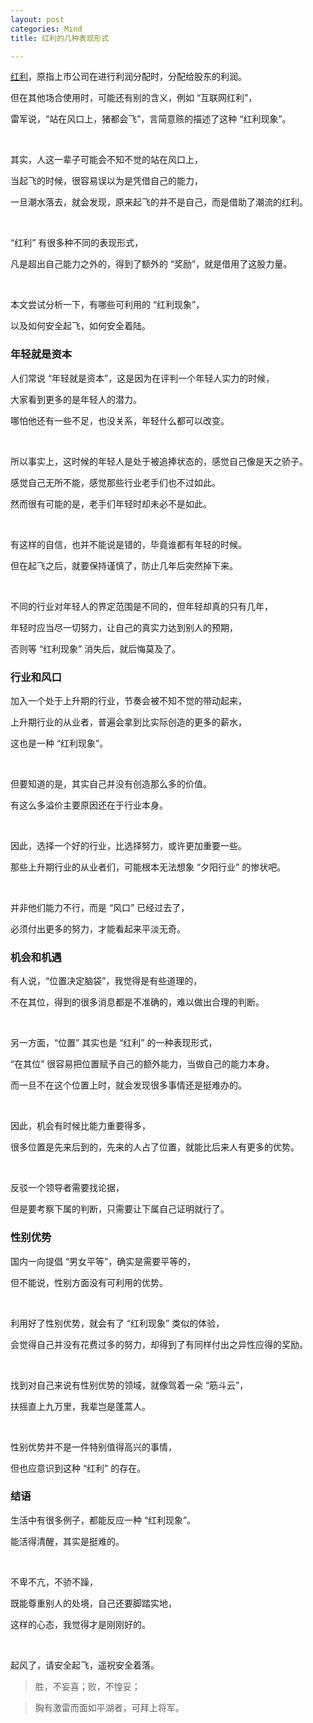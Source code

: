 ```yaml
---
layout: post
categories: Mind
title: 红利的几种表现形式

---
```


[红利](https://baike.baidu.com/item/%E7%BA%A2%E5%88%A9/550599)，原指上市公司在进行利润分配时，分配给股东的利润。

但在其他场合使用时，可能还有别的含义，例如 “互联网红利”，

雷军说，“站在风口上，猪都会飞”，言简意赅的描述了这种 “红利现象”。

<br/>

其实，人这一辈子可能会不知不觉的站在风口上，

当起飞的时候，很容易误以为是凭借自己的能力，

一旦潮水落去，就会发现，原来起飞的并不是自己，而是借助了潮流的红利。

<br/>

“红利” 有很多种不同的表现形式，

凡是超出自己能力之外的，得到了额外的 “奖励”，就是借用了这股力量。

<br/>

本文尝试分析一下，有哪些可利用的 “红利现象”，

以及如何安全起飞，如何安全着陆。

### 年轻就是资本

人们常说 “年轻就是资本”，这是因为在评判一个年轻人实力的时候，

大家看到更多的是年轻人的潜力。

哪怕他还有一些不足，也没关系，年轻什么都可以改变。

<br/>

所以事实上，这时候的年轻人是处于被追捧状态的，感觉自己像是天之骄子。

感觉自己无所不能，感觉那些行业老手们也不过如此。

然而很有可能的是，老手们年轻时却未必不是如此。

<br/>

有这样的自信，也并不能说是错的，毕竟谁都有年轻的时候。

但在起飞之后，就要保持谨慎了，防止几年后突然掉下来。

<br/>

不同的行业对年轻人的界定范围是不同的，但年轻却真的只有几年，

年轻时应当尽一切努力，让自己的真实力达到别人的预期，

否则等 “红利现象” 消失后，就后悔莫及了。

### 行业和风口

加入一个处于上升期的行业，节奏会被不知不觉的带动起来，

上升期行业的从业者，普遍会拿到比实际创造的更多的薪水，

这也是一种 “红利现象”。

<br/>

但要知道的是，其实自己并没有创造那么多的价值。

有这么多溢价主要原因还在于行业本身。

<br/>

因此，选择一个好的行业，比选择努力，或许更加重要一些。

那些上升期行业的从业者们，可能根本无法想象 “夕阳行业” 的惨状吧。

<br/>

并非他们能力不行，而是 “风口” 已经过去了，

必须付出更多的努力，才能看起来平淡无奇。

### 机会和机遇

有人说，“位置决定脑袋”，我觉得是有些道理的，

不在其位，得到的很多消息都是不准确的，难以做出合理的判断。

<br/>

另一方面，“位置” 其实也是 “红利” 的一种表现形式，

“在其位” 很容易把位置赋予自己的额外能力，当做自己的能力本身。

而一旦不在这个位置上时，就会发现很多事情还是挺难办的。

<br/>

因此，机会有时候比能力重要得多，

很多位置是先来后到的，先来的人占了位置，就能比后来人有更多的优势。

<br/>

反驳一个领导者需要找论据，

但是要考察下属的判断，只需要让下属自己证明就行了。

### 性别优势

国内一向提倡 “男女平等”，确实是需要平等的，

但不能说，性别方面没有可利用的优势。

<br/>

利用好了性别优势，就会有了 “红利现象” 类似的体验，

会觉得自己并没有花费过多的努力，却得到了有同样付出之异性应得的奖励。

<br/>

找到对自己来说有性别优势的领域，就像驾着一朵 “筋斗云”，

扶摇直上九万里，我辈岂是蓬蒿人。

<br/>

性别优势并不是一件特别值得高兴的事情，

但也应意识到这种 “红利” 的存在。

### 结语

生活中有很多例子，都能反应一种 “红利现象”。

能活得清醒，其实是挺难的。

<br/>

不卑不亢，不骄不躁，

既能尊重别人的处境，自己还要脚踏实地，

这样的心态，我觉得才是刚刚好的。

<br/>

起风了，请安全起飞，遥祝安全着落。

> 胜，不妄喜；败，不惶妥；

> 胸有激雷而面如平湖者，可拜上将军。
